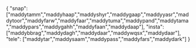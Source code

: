 {
  "snap":  ["maddytamm","maddyhaap","maddyshyr","maddygaap","maddyyasr","maddytoor","maddyfarw","maddyfaar","maddytuma","maddypand","maddytama","maddypars","maddygahh","maddyfaan","maddydaap"],
  "insta": ["maddybbrag","maddydagh","maddydaar","maddywqsx","maddydaar"],
  "tele":  ["maddytar","maddysaam","maddypass","maddyfars","maddydark"]
}
